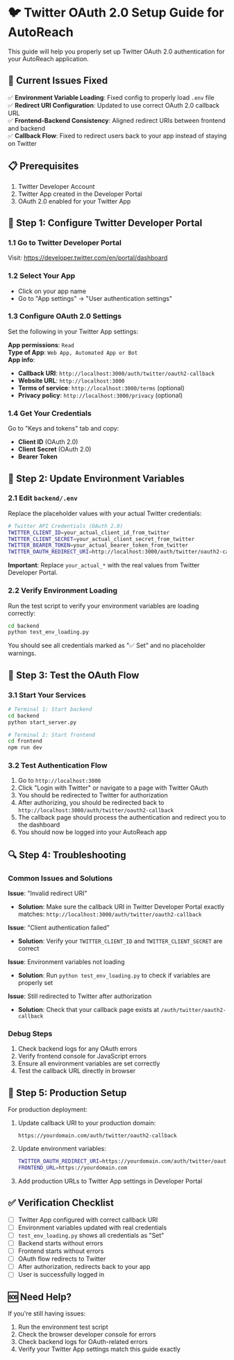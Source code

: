 # 🐦 Twitter OAuth 2.0 Setup Guide for AutoReach

This guide will help you properly set up Twitter OAuth 2.0 authentication for your AutoReach application.

## 🚨 Current Issues Fixed

✅ **Environment Variable Loading**: Fixed config to properly load `.env` file  
✅ **Redirect URI Configuration**: Updated to use correct OAuth 2.0 callback URL  
✅ **Frontend-Backend Consistency**: Aligned redirect URIs between frontend and backend  
✅ **Callback Flow**: Fixed to redirect users back to your app instead of staying on Twitter  

## 📋 Prerequisites

1. Twitter Developer Account
2. Twitter App created in the Developer Portal
3. OAuth 2.0 enabled for your Twitter App

## 🔧 Step 1: Configure Twitter Developer Portal

### 1.1 Go to Twitter Developer Portal
Visit: https://developer.twitter.com/en/portal/dashboard

### 1.2 Select Your App
- Click on your app name
- Go to "App settings" → "User authentication settings"

### 1.3 Configure OAuth 2.0 Settings
Set the following in your Twitter App settings:

**App permissions**: `Read`  
**Type of App**: `Web App, Automated App or Bot`  
**App info**:
- **Callback URI**: `http://localhost:3000/auth/twitter/oauth2-callback`
- **Website URL**: `http://localhost:3000`
- **Terms of service**: `http://localhost:3000/terms` (optional)
- **Privacy policy**: `http://localhost:3000/privacy` (optional)

### 1.4 Get Your Credentials
Go to "Keys and tokens" tab and copy:
- **Client ID** (OAuth 2.0)
- **Client Secret** (OAuth 2.0)
- **Bearer Token**

## 🔐 Step 2: Update Environment Variables

### 2.1 Edit `backend/.env`
Replace the placeholder values with your actual Twitter credentials:

```bash
# Twitter API Credentials (OAuth 2.0)
TWITTER_CLIENT_ID=your_actual_client_id_from_twitter
TWITTER_CLIENT_SECRET=your_actual_client_secret_from_twitter
TWITTER_BEARER_TOKEN=your_actual_bearer_token_from_twitter
TWITTER_OAUTH_REDIRECT_URI=http://localhost:3000/auth/twitter/oauth2-callback
```

**Important**: Replace `your_actual_*` with the real values from Twitter Developer Portal.

### 2.2 Verify Environment Loading
Run the test script to verify your environment variables are loading correctly:

```bash
cd backend
python test_env_loading.py
```

You should see all credentials marked as "✅ Set" and no placeholder warnings.

## 🚀 Step 3: Test the OAuth Flow

### 3.1 Start Your Services
```bash
# Terminal 1: Start backend
cd backend
python start_server.py

# Terminal 2: Start frontend  
cd frontend
npm run dev
```

### 3.2 Test Authentication Flow
1. Go to `http://localhost:3000`
2. Click "Login with Twitter" or navigate to a page with Twitter OAuth
3. You should be redirected to Twitter for authorization
4. After authorizing, you should be redirected back to `http://localhost:3000/auth/twitter/oauth2-callback`
5. The callback page should process the authentication and redirect you to the dashboard
6. You should now be logged into your AutoReach app

## 🔍 Step 4: Troubleshooting

### Common Issues and Solutions

**Issue**: "Invalid redirect URI"
- **Solution**: Make sure the callback URI in Twitter Developer Portal exactly matches: `http://localhost:3000/auth/twitter/oauth2-callback`

**Issue**: "Client authentication failed"
- **Solution**: Verify your `TWITTER_CLIENT_ID` and `TWITTER_CLIENT_SECRET` are correct

**Issue**: Environment variables not loading
- **Solution**: Run `python test_env_loading.py` to check if variables are properly set

**Issue**: Still redirected to Twitter after authorization
- **Solution**: Check that your callback page exists at `/auth/twitter/oauth2-callback`

### Debug Steps
1. Check backend logs for any OAuth errors
2. Verify frontend console for JavaScript errors
3. Ensure all environment variables are set correctly
4. Test the callback URL directly in browser

## 📝 Step 5: Production Setup

For production deployment:

1. Update callback URI to your production domain:
   ```
   https://yourdomain.com/auth/twitter/oauth2-callback
   ```

2. Update environment variables:
   ```bash
   TWITTER_OAUTH_REDIRECT_URI=https://yourdomain.com/auth/twitter/oauth2-callback
   FRONTEND_URL=https://yourdomain.com
   ```

3. Add production URLs to Twitter App settings in Developer Portal

## ✅ Verification Checklist

- [ ] Twitter App configured with correct callback URI
- [ ] Environment variables updated with real credentials
- [ ] `test_env_loading.py` shows all credentials as "Set"
- [ ] Backend starts without errors
- [ ] Frontend starts without errors
- [ ] OAuth flow redirects to Twitter
- [ ] After authorization, redirects back to your app
- [ ] User is successfully logged in

## 🆘 Need Help?

If you're still having issues:
1. Run the environment test script
2. Check the browser developer console for errors
3. Check backend logs for OAuth-related errors
4. Verify your Twitter App settings match this guide exactly

